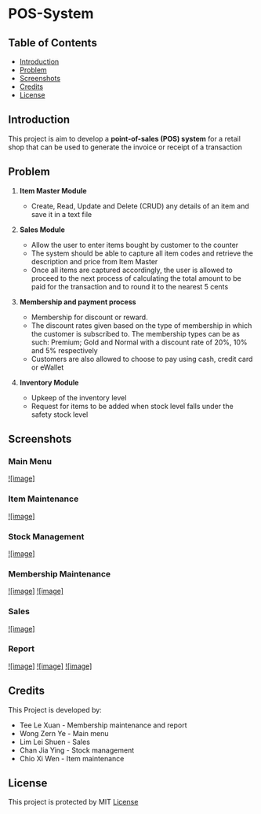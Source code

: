 # POS-System

## Table of Contents
- [Introduction](#Introduction)
- [Problem](#Problem)
- [Screenshots](#Screenshots)
- [Credits](#Credits)
- [License](#License)

## Introduction
This project is aim to develop a **point-of-sales (POS) system** for a retail shop that can be used to generate the invoice or receipt of a transaction

## Problem
1.	**Item Master Module**
    - Create, Read, Update and Delete (CRUD) any details of an item and save it in a text file
     
2. **Sales Module**
   - Allow the user to enter items bought by customer to the counter
   - The system should be able to capture all item codes and retrieve the description and price from Item Master
   - Once all items are captured accordingly, the user is allowed to proceed to the next process of calculating the total amount to be paid for the transaction and to round it to the nearest 5 cents
     
3. **Membership and payment process**
    - Membership for discount or reward.
    - The discount rates given based on the type of membership in which the customer is subscribed to. The membership types can be as such: Premium; Gold and Normal with a discount rate of 20%, 10% and 5% respectively
    - Customers are also allowed to choose to pay using cash, credit card or eWallet

4. **Inventory Module**
    - Upkeep of the inventory level
    - Request for items to be added when stock level falls under the safety stock level
      
## Screenshots
### Main Menu
[![image]](https://github.com/user-attachments/assets/ce99f139-cf7a-41e5-89bc-e99486a62159)

### Item Maintenance 
[![image]](https://github.com/user-attachments/assets/ed83d7aa-e5b2-45c1-a957-6fa6e04adcf6)

### Stock Management 
[![image]](https://github.com/user-attachments/assets/527982c3-dfa6-4b6d-b5e0-77639ef963da)

### Membership Maintenance 
[![image]](https://github.com/user-attachments/assets/6a726564-0a68-4271-9cb8-4869e21c0623)
[![image]](https://github.com/user-attachments/assets/5ae0a724-df2e-44e8-8b4c-27a25c6ffc59)

### Sales
[![image]](https://github.com/user-attachments/assets/bdc8b9d4-15f5-4908-b84d-d3592568d94b)

### Report
[![image]](https://github.com/user-attachments/assets/0133e9d2-8048-4f2a-8350-100aae94b8ab)
[![image]](https://github.com/user-attachments/assets/c2288381-b397-4f1f-9a48-4d315f0f3b7f)
[![image]](https://github.com/user-attachments/assets/7c365a5f-b070-4ae8-b14c-f601055ecee9)

## Credits
This Project is developed by:
- Tee Le Xuan - Membership maintenance and report
- Wong Zern Ye - Main menu
- Lim Lei Shuen - Sales
- Chan Jia Ying - Stock management
- Chio Xi Wen - Item maintenance

## License
This project is protected by MIT [License](LICENSE)
